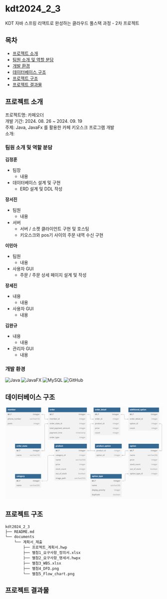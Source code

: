 # kdt2024_2_3
KDT 자바 스프링 리액트로 완성하는 클라우드 풀스택 과정 - 2차 프로젝트

## 목차

- [프로젝트 소개](#프로젝트-소개)
- [팀원 소개 및 역할 분담](#팀원-소개-및-역할-분담)
- [개발 환경](#개발-환경)
- [데이터베이스 구조](#데이터베이스-구조)
- [프로젝트 구조](#프로젝트-구조)
- [프로젝트 결과물](#프로젝트-결과물)

## 프로젝트 소개

프로젝트명: 카페오더 <br>
개발 기간: 2024. 08. 26 ~ 2024. 09. 19 <br>
주제: Java, JavaFx 를 활용한 카페 키오스크 프로그램 개발 <br>
소개: <br>

### 팀원 소개 및 역할 분담

**김정훈** <br>
- 팀장
    - 내용
- 데이터베이스 설계 및 구현
    - ERD 설계 및 DDL 작성

**장서진** <br>
- 팀원
    - 내용
- 서버
    - 서버 / 소켓 클라이언트 구현 및 호스팅
    - 키오스크와 pos기 사이의 주문 내역 수신 구현

**이민아** <br>
- 팀원
    - 내용
- 사용자 GUI
    - 주문 / 주문 상세 페이지 설계 및 작성
      
**장세진** <br>
- 내용
    - 내용
- 사용자 GUI
    - 내용

**김완규** <br>
- 내용
    - 내용
- 관리자 GUI
    - 내용

### 개발 환경

![Java](https://img.shields.io/badge/java-%23ED8B00.svg?style=for-the-badge&logo=openjdk&logoColor=white)
![JavaFX](https://img.shields.io/badge/javafx-%23FF0000.svg?style=for-the-badge&logo=javafx&logoColor=white)
![MySQL](https://img.shields.io/badge/mysql-4479A1.svg?style=for-the-badge&logo=mysql&logoColor=white) 
![GitHub](https://img.shields.io/badge/github-%23121011.svg?style=for-the-badge&logo=github&logoColor=white)

## 데이터베이스 구조
![ERD](https://github.com/Hoon1999/kdt2024_2_3/blob/main/documents/%EC%99%84%EB%A3%8C%EB%B3%B4%EA%B3%A0%EC%84%9C_%EC%A0%9C%EC%B6%9C/%E1%84%87%E1%85%A7%E1%86%AF%E1%84%8E%E1%85%A5%E1%86%B74_ER_%E1%84%83%E1%85%A1%E1%84%8B%E1%85%B5%E1%84%8B%E1%85%A5%E1%84%80%E1%85%B3%E1%84%85%E1%85%A2%E1%86%B7.png?raw=true)

## 프로젝트 구조
```
kdt2024_2_3
├── README.md
└── documents
    └── 계획서_제출
        ├── 프로젝트_계획서.hwp
        ├── 별첨1_요구사항_정의서.xlsx
        ├── 별첨2_요구사항_명세서.hwpx
        ├── 별첨3_WBS.xlsx
        ├── 별첨4_DFD.png
        └── 별첨5_Flow_chart.png
```
## 프로젝트 결과물
